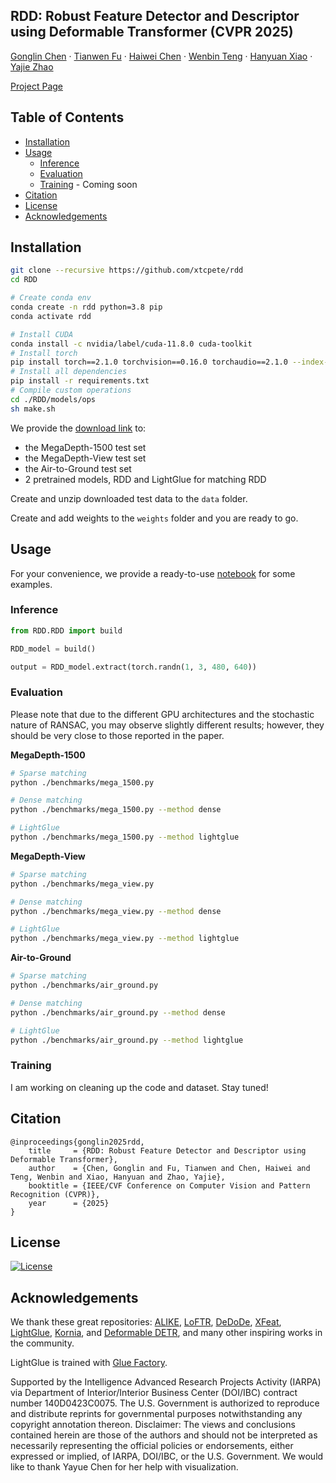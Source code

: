 ## RDD: Robust Feature Detector and Descriptor using Deformable Transformer (CVPR 2025)
[Gonglin Chen](https://xtcpete.com/) · [Tianwen Fu](https://twfu.me/) · [Haiwei Chen](https://scholar.google.com/citations?user=LVWRssoAAAAJ&hl=en) · [Wenbin Teng](https://wbteng9526.github.io/) · [Hanyuan Xiao](https://corneliushsiao.github.io/index.html) · [Yajie Zhao](https://ict.usc.edu/about-us/leadership/research-leadership/yajie-zhao/)

[Project Page](https://xtcpete.github.io/rdd/) 

## Table of Contents
- [Installation](#installation)
- [Usage](#usage)
  - [Inference](#inference)
  - [Evaluation](#evaluation)
  - [Training](#training) - Coming soon
- [Citation](#citation)
- [License](#license)
- [Acknowledgements](#acknowledgements)

## Installation

```bash
git clone --recursive https://github.com/xtcpete/rdd
cd RDD

# Create conda env
conda create -n rdd python=3.8 pip
conda activate rdd

# Install CUDA 
conda install -c nvidia/label/cuda-11.8.0 cuda-toolkit
# Install torch
pip install torch==2.1.0 torchvision==0.16.0 torchaudio==2.1.0 --index-url https://download.pytorch.org/whl/cu118
# Install all dependencies
pip install -r requirements.txt
# Compile custom operations
cd ./RDD/models/ops
sh make.sh
```

We provide the [download link](https://drive.google.com/drive/folders/1QgVaqm4iTUCqbWb7_Fi6mX09EHTId0oA?usp=sharing) to:
  - the MegaDepth-1500 test set
  - the MegaDepth-View test set
  - the Air-to-Ground test set
  - 2 pretrained models, RDD and LightGlue for matching RDD

Create and unzip downloaded test data to the `data` folder.

Create and add weights to the `weights` folder and you are ready to go.

## Usage
For your convenience, we provide a ready-to-use [notebook](./Demo.ipynb) for some examples.

### Inference

```python
from RDD.RDD import build

RDD_model = build()

output = RDD_model.extract(torch.randn(1, 3, 480, 640))
```

### Evaluation

Please note that due to the different GPU architectures and the stochastic nature of RANSAC, you may observe slightly different results; however, they should be very close to those reported in the paper.

**MegaDepth-1500**

```bash
# Sparse matching
python ./benchmarks/mega_1500.py

# Dense matching
python ./benchmarks/mega_1500.py --method dense

# LightGlue
python ./benchmarks/mega_1500.py --method lightglue
```

**MegaDepth-View**

```bash
# Sparse matching
python ./benchmarks/mega_view.py

# Dense matching
python ./benchmarks/mega_view.py --method dense

# LightGlue
python ./benchmarks/mega_view.py --method lightglue
```

**Air-to-Ground**

```bash
# Sparse matching
python ./benchmarks/air_ground.py

# Dense matching
python ./benchmarks/air_ground.py --method dense

# LightGlue
python ./benchmarks/air_ground.py --method lightglue
```

### Training

I am working on cleaning up the code and dataset. Stay tuned!

## Citation
```
@inproceedings{gonglin2025rdd,
    title     = {RDD: Robust Feature Detector and Descriptor using Deformable Transformer},
    author    = {Chen, Gonglin and Fu, Tianwen and Chen, Haiwei and Teng, Wenbin and Xiao, Hanyuan and Zhao, Yajie},
    booktitle = {IEEE/CVF Conference on Computer Vision and Pattern Recognition (CVPR)},
    year      = {2025}
}
```


## License
[![License](https://img.shields.io/badge/License-Apache_2.0-blue.svg)](LICENSE)

## Acknowledgements

We thank these great repositories: [ALIKE](https://github.com/Shiaoming/ALIKE), [LoFTR](https://github.com/zju3dv/LoFTR), [DeDoDe](https://github.com/Parskatt/DeDoDe), [XFeat](https://github.com/verlab/accelerated_features), [LightGlue](https://github.com/cvg/LightGlue), [Kornia](https://github.com/kornia/kornia), and [Deformable DETR](https://github.com/fundamentalvision/Deformable-DETR), and many other inspiring works in the community.

LightGlue is trained with [Glue Factory](https://github.com/cvg/glue-factory).

Supported by the Intelligence Advanced Research Projects Activity (IARPA) via Department of Interior/Interior Business Center (DOI/IBC) contract number 140D0423C0075. The U.S. Government is authorized to reproduce and distribute reprints for governmental purposes notwithstanding any copyright annotation thereon. Disclaimer: The views and conclusions contained herein are those of the authors and should not be interpreted as necessarily representing the official policies or endorsements, either expressed or implied, of IARPA, DOI/IBC, or the U.S. Government. We would like to thank Yayue Chen for her help with visualization.